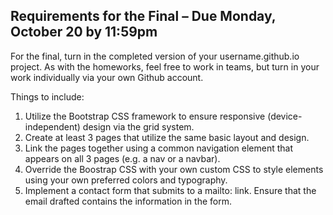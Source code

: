 ## Requirements for the Final – Due Monday, October 20 by 11:59pm

For the final, turn in the completed version of your username.github.io project. As with the homeworks, feel free to work in teams, but turn in your work individually via your own Github account.

Things to include:

1. Utilize the Bootstrap CSS framework to ensure responsive (device-independent) design via the grid system.
2. Create at least 3 pages that utilize the same basic layout and design.
3. Link the pages together using a common navigation element that appears on all 3 pages (e.g. a nav or a navbar).
4. Override the Boostrap CSS with your own custom CSS to style elements using your own preferred colors and typography.
5. Implement a contact form that submits to a mailto: link. Ensure that the email drafted contains the information in the form.


